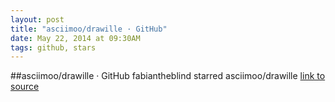 ```yaml
---
layout: post
title: "asciimoo/drawille · GitHub"
date: May 22, 2014 at 09:30AM
tags: github, stars
---
```

##asciimoo/drawille · GitHub
fabiantheblind starred asciimoo/drawille
[link to source](http://ift.tt/1iPbJqI) 
